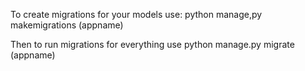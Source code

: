 To create migrations for your models use:
python manage,py makemigrations (appname)

Then to run migrations for everything use 
python manage.py migrate (appname)
